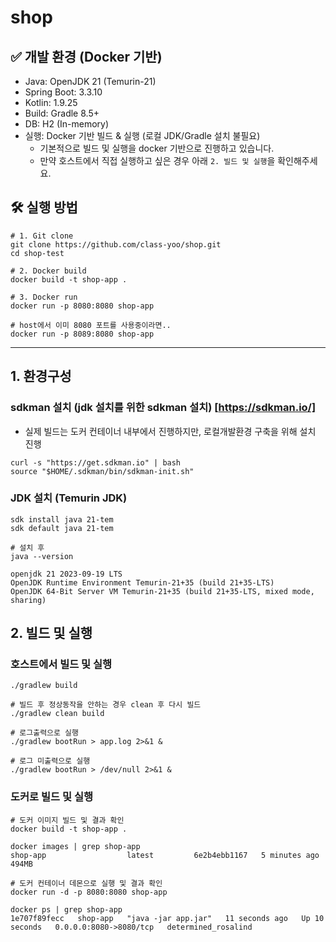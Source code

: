 # shop

## ✅ 개발 환경 (Docker 기반)

- Java: OpenJDK 21 (Temurin-21)
- Spring Boot: 3.3.10
- Kotlin: 1.9.25
- Build: Gradle 8.5+
- DB: H2 (In-memory)
- 실행: Docker 기반 빌드 & 실행 (로컬 JDK/Gradle 설치 불필요)
  - 기본적으로 빌드 및 실행을 docker 기반으로 진행하고 있습니다.
  - 만약 호스트에서 직접 실행하고 싶은 경우 아래 `2. 빌드 및 실행`을 확인해주세요.


## 🛠️ 실행 방법
```shell
# 1. Git clone
git clone https://github.com/class-yoo/shop.git
cd shop-test

# 2. Docker build
docker build -t shop-app .

# 3. Docker run 
docker run -p 8080:8080 shop-app

# host에서 이미 8080 포트를 사용중이라면..
docker run -p 8089:8080 shop-app
```

---

## 1. 환경구성

### sdkman 설치 (jdk 설치를 위한 sdkman 설치) [https://sdkman.io/]

- 실제 빌드는 도커 컨테이너 내부에서 진행하지만, 로컬개발환경 구축을 위해 설치 진행
```shell
curl -s "https://get.sdkman.io" | bash
source "$HOME/.sdkman/bin/sdkman-init.sh"
```

### JDK 설치 (Temurin JDK)
```shell
sdk install java 21-tem
sdk default java 21-tem

# 설치 후
java --version

openjdk 21 2023-09-19 LTS
OpenJDK Runtime Environment Temurin-21+35 (build 21+35-LTS)
OpenJDK 64-Bit Server VM Temurin-21+35 (build 21+35-LTS, mixed mode, sharing)
```

## 2. 빌드 및 실행


### 호스트에서 빌드 및 실행

```shell
./gradlew build

# 빌드 후 정상동작을 안하는 경우 clean 후 다시 빌드
./gradlew clean build

# 로그출력으로 실행
./gradlew bootRun > app.log 2>&1 &

# 로그 미출력으로 실행
./gradlew bootRun > /dev/null 2>&1 &
```

### 도커로 빌드 및 실행

```shell
# 도커 이미지 빌드 및 결과 확인
docker build -t shop-app .

docker images | grep shop-app
shop-app                  latest         6e2b4ebb1167   5 minutes ago   494MB
 
# 도커 컨테이너 데몬으로 실행 및 결과 확인
docker run -d -p 8080:8080 shop-app

docker ps | grep shop-app
1e707f89fecc   shop-app   "java -jar app.jar"   11 seconds ago   Up 10 seconds   0.0.0.0:8080->8080/tcp   determined_rosalind
```

